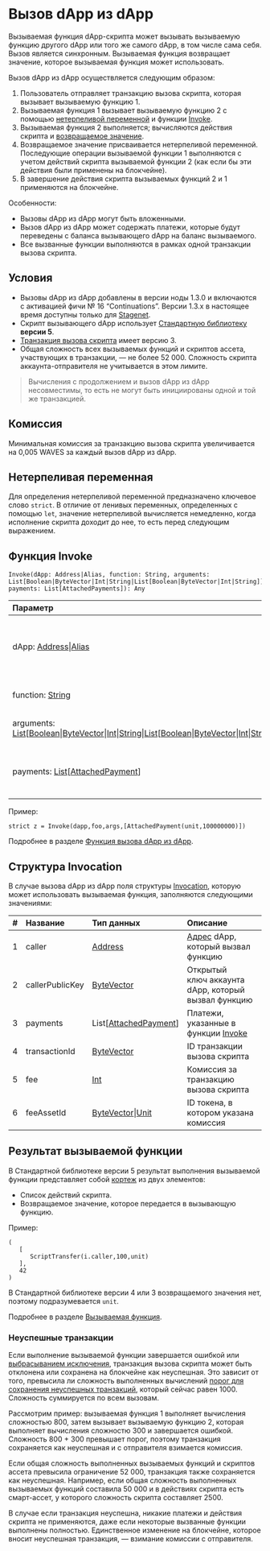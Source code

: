 # Вызов dApp из dApp

Вызываемая функция dApp-скрипта может вызывать вызываемую функцию другого dApp или того же самого dApp, в том числе сама себя. Вызов является синхронным. Вызываемая функция возвращает значение, которое вызываемая функция может использовать.

Вызов dApp из dApp осуществляется следующим образом:

1. Пользователь отправляет транзакцию вызова скрипта, которая вызывает вызываемую функцию 1.
2. Вызываемая функция 1 вызывает вызываемую функцию 2 с помощью [нетерпеливой переменной](#нетерпеливая-переменная) и функции [Invoke](#функция-invoke).
3. Вызываемая функция 2 выполняется; вычисляются действия скрипта и [возвращаемое значение](#результат-вызываемой-функции).
4. Возвращаемое значение присваивается нетерпеливой переменной. Последующие операции вызываемой функции 1 выполняются с учетом действий скрипта вызываемой функции 2 (как если бы эти действия были применены на блокчейне).
5. В завершение действия скрипта вызываемых функций 2 и 1 применяются на блокчейне.

Особенности:

* Вызовы dApp из dApp могут быть вложенными.
* Вызов dApp из dApp может содержать платежи, которые будут переведены с баланса вызывающего dApp на баланс вызываемого.
* Все вызванные функции выполняются в рамках одной транзакции вызова скрипта.

## Условия

* Вызовы dApp из dApp добавлены в версии ноды 1.3.0 и включаются с активацией фичи №&nbsp;16 “Continuations”. Версии 1.3.x в настоящее время доступны только для [Stagenet](/ru/blockchain/blockchain-network/).
* Скрипт вызывающего dApp использует [Стандартную библиотеку](/ru/ride/script/standard-library) **версии 5**.
* [Транзакция вызова скрипта](/ru/blockchain/transaction) имеет версию 3.
* Общая сложность всех вызываемых функций и скриптов ассета, участвующих в транзакции, — не более 52&nbsp;000. Сложность скрипта аккаунта-отправителя не учитывается в этом лимите.

> Вычисления с продолжением и вызов dApp из dApp несовместимы, то есть не могут быть инициированы одной и той же транзакцией.

## Комиссия

Минимальная комиссия за транзакцию вызова скрипта увеличивается на 0,005 WAVES за каждый вызов dApp из dApp.

## Нетерпеливая переменная

Для определения нетерпеливой переменной предназначено ключевое слово `strict`. В отличие от ленивых переменных, определенных с помощью `let`, значение нетерпеливой вычисляется немедленно, когда исполнение скрипта доходит до нее, то есть перед следующим выражением.

## Функция Invoke

```
Invoke(dApp: Address|Alias, function: String, arguments: List[Boolean|ByteVector|Int|String|List[Boolean|ByteVector|Int|String]], payments: List[AttachedPayments]): Any
```

| Параметр | Описание |
| :--- | :--- |
| dApp: [Address](/ru/ride/v5/structures/common-structures/address)&#124;[Alias](/ru/ride/v5/structures/common-structures/alias) | [Адрес](/ru/blockchain/account/address) или [псевдоним](/ru/blockchain/account/alias) dApp, функция которого вызывается |
| function: [String](/ru/ride/v5/data-types/string) | Имя вызываемой функции |
| arguments: [List](/ru/ride/v5/data-types/list)[[Boolean](/ru/ride/v5/data-types/boolean)&#124;[ByteVector](/ru/ride/data-types/byte-vector)&#124;[Int](/ru/ride/data-types/int)&#124;[String](/ru/ride/data-types/string)&#124;[List](/ru/ride/data-types/list)[[Boolean](/ru/ride/data-types/boolean)&#124;[ByteVector](/ru/ride/data-types/byte-vector)&#124;[Int](/ru/ride/data-types/int)&#124;[String](/ru/ride/data-types/string)]] | Параметры вызываемой функции |
| payments: [List](/ru/ride/data-types/list)[[AttachedPayment](/ru/ride/structures/common-structures/attached-payment)] | Платежи в пользу вызываемого dApp, не более 2 |

Пример:

```
strict z = Invoke(dapp,foo,args,[AttachedPayment(unit,100000000)])
```

Подробнее в разделе [Функция вызова dApp из dApp](/ru/ride/v5/functions/built-in-functions/dapp-to-dapp).

## Структура Invocation

В случае вызова dApp из dApp поля структуры [Invocation](/ru/ride/v5/structures/common-structures/invocation), которую может использовать вызываемая функция, заполняются следующими значениями:

|   #   | Название | Тип данных | Описание |
| :--- | :--- | :--- | :--- |
| 1 | caller | [Address](/ru/ride/v5/structures/common-structures/address) | [Адрес](/ru/blockchain/account/address) dApp, который вызвал функцию |
| 2 | callerPublicKey | [ByteVector](/ru/ride/v5/data-types/byte-vector) | Открытый ключ аккаунта dApp, который вызвал функцию |
| 3 | payments | List[[AttachedPayment](/ru/ride/v5/structures/common-structures/attached-payment)] | Платежи, указанные в функции [Invoke](/ru/ride/v5/functions/built-in-functions/dapp-to-dapp) |
| 4 | transactionId | [ByteVector](/ru/ride/v5/data-types/byte-vector) | ID транзакции вызова скрипта |
| 5 | fee | [Int](/ru/ride/v5/data-types/int) | Комиссия за транзакцию вызова скрипта |
| 6 | feeAssetId | [ByteVector](/ru/ride/v5/data-types/byte-vector)&#124;[Unit](/ru/ride/v5/data-types/unit) | ID токена, в котором указана комиссия |

## Результат вызываемой функции

В Стандартной  библиотеке версии 5 результат выполнения вызываемой функции представляет собой [кортеж](/ru/ride/v5/tuple) из двух элементов:
* Список действий скрипта.
* Возвращаемое значение, которое передается в вызывающую функцию.

Пример:

```
(
   [
      ScriptTransfer(i.caller,100,unit)
   ],
   42
)
```

В Стандартной библиотеке версии 4 или 3 возвращаемого значения нет, поэтому подразумевается `unit`.

Подробнее в разделе [Вызываемая функция](/ru/ride/v5/functions/callable-function).

### Неуспешные транзакции

Если выполнение вызываемой функции завершается ошибкой или [выбрасыванием исключения](/ru/ride/v5/functions/built-in-functions/exception-functions), транзакция вызова скрипта может быть отклонена или сохранена на блокчейне как неуспешная. Это зависит от того, превысила ли сложность выполненных вычислений [порог для сохранения неуспешных транзакций](/ru/ride/v5/limits/), который сейчас равен 1000. Сложность суммируется по всем вызовам.

Рассмотрим пример: вызываемая функция 1 выполняет вычисления сложностью 800, затем вызывает вызываемую функцию 2, которая выполняет вычисления сложностю 300 и завершается ошибкой. Сложность 800 + 300 превышает порог, поэтому транзакция сохраняется как неуспешная и с отправителя взимается комиссия.

Если общая сложность выполненных вызываемых функций и скриптов ассета превысила ограничение 52&nbsp;000, транзакция также сохраняется как неуспешная. Например, если общая сложность выполненных вызываемых функций составила 50&nbsp;000 и в действиях скрипта есть смарт-ассет, у которого сложность скрипта составляет 2500.

В случае если транзакция неуспешна, никакие платежи и действия скрипта не применяются, даже если некоторые вызванные функции выполнены полностью. Единственное изменение на блокчейне, которое вносит неуспешная транзакция, — взимание комиссии с отправителя.
